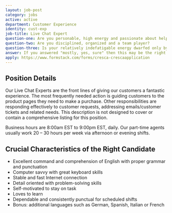 ```yaml
---
layout: job-post
category: jobs
active: active
department: Customer Experience
identity: cust-exp
job-title: Live Chat Expert
question-one: Are you personable, high energy and passionate about helping people?
question-two: Are you disciplined, organized and a team player?
question-three: Is your relatively indefatigable energy dwarfed only by your penchant for writing delightful emails and infusing your voice with angelic cheeriness?
answer: If you answered "mostly, yes, sure" then this may be the right position for you!
apply: https://www.formstack.com/forms/cresca-crescaapplication
---
```


## Position Details
Our Live Chat Experts are the front lines of giving our customers a fantastic experience. The most frequently needed action is guiding customers to the product pages they need to make a purchase. Other responsibilities are responding effectively to customer requests, addressing emails/customer tickets and related needs. This description is not designed to cover or contain a comprehensive listing for this position.

Business hours are 8:00am EST to 9:00pm EST, daily. Our part-time agents usually work 20 – 30 hours per week via afternoon or evening shifts.

## Crucial Characteristics of the Right Candidate
- Excellent command and comprehension of English with proper grammar and punctuation
- Computer savvy with great keyboard skills
- Stable and fast Internet connection
- Detail oriented with problem-solving skills
- Self-motivated to stay on task
- Loves to learn
- Dependable and consistently punctual for scheduled shifts
- Bonus: additional languages such as German, Spanish, Italian or French
